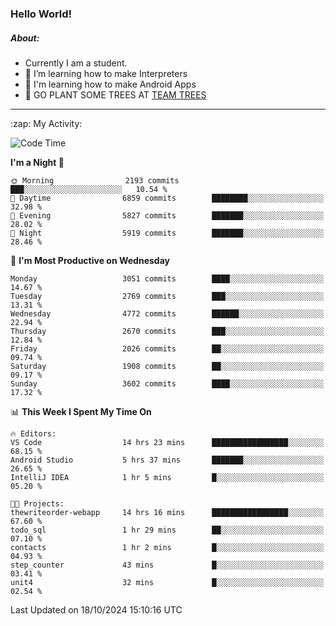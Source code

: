 ### Hello World!

##### About:
- Currently I am a student.
- 🌱 I’m learning how to make Interpreters
- 🌱 I'm learning how to make Android Apps
- 🌱 GO PLANT SOME TREES AT [TEAM TREES](https://teamtrees.org/)

---
  <summary>:zap: My Activity:</summary>
  
<!--START_SECTION:waka-->
![Code Time](http://img.shields.io/badge/Code%20Time-1%2C528%20hrs%2056%20mins-blue)

**I'm a Night 🦉** 

```text
🌞 Morning                2193 commits        ███░░░░░░░░░░░░░░░░░░░░░░   10.54 % 
🌆 Daytime                6859 commits        ████████░░░░░░░░░░░░░░░░░   32.98 % 
🌃 Evening                5827 commits        ███████░░░░░░░░░░░░░░░░░░   28.02 % 
🌙 Night                  5919 commits        ███████░░░░░░░░░░░░░░░░░░   28.46 % 
```
📅 **I'm Most Productive on Wednesday** 

```text
Monday                   3051 commits        ████░░░░░░░░░░░░░░░░░░░░░   14.67 % 
Tuesday                  2769 commits        ███░░░░░░░░░░░░░░░░░░░░░░   13.31 % 
Wednesday                4772 commits        ██████░░░░░░░░░░░░░░░░░░░   22.94 % 
Thursday                 2670 commits        ███░░░░░░░░░░░░░░░░░░░░░░   12.84 % 
Friday                   2026 commits        ██░░░░░░░░░░░░░░░░░░░░░░░   09.74 % 
Saturday                 1908 commits        ██░░░░░░░░░░░░░░░░░░░░░░░   09.17 % 
Sunday                   3602 commits        ████░░░░░░░░░░░░░░░░░░░░░   17.32 % 
```


📊 **This Week I Spent My Time On** 

```text
🔥 Editors: 
VS Code                  14 hrs 23 mins      █████████████████░░░░░░░░   68.15 % 
Android Studio           5 hrs 37 mins       ███████░░░░░░░░░░░░░░░░░░   26.65 % 
IntelliJ IDEA            1 hr 5 mins         █░░░░░░░░░░░░░░░░░░░░░░░░   05.20 % 

🐱‍💻 Projects: 
thewriteorder-webapp     14 hrs 16 mins      █████████████████░░░░░░░░   67.60 % 
todo_sql                 1 hr 29 mins        ██░░░░░░░░░░░░░░░░░░░░░░░   07.10 % 
contacts                 1 hr 2 mins         █░░░░░░░░░░░░░░░░░░░░░░░░   04.93 % 
step_counter             43 mins             █░░░░░░░░░░░░░░░░░░░░░░░░   03.41 % 
unit4                    32 mins             █░░░░░░░░░░░░░░░░░░░░░░░░   02.54 % 
```


 Last Updated on 18/10/2024 15:10:16 UTC
<!--END_SECTION:waka-->
